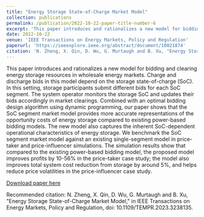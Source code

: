 ```yaml
---
title: "Energy Storage State-of-Charge Market Model"
collection: publications
permalink: /publication/2022-10-22-paper-title-number-6
excerpt: 'This paper introduces and rationalizes a new model for bidding and clearing energy storage resources in wholesale energy markets. Charge and discharge bids in this model are dependent on the storage state-of-charge (SoC).'
date: 2022-10-22
venue: 'IEEE Transactions on Energy Markets, Policy and Regulation'
paperurl: 'https://ieeexplore.ieee.org/abstract/document/10021874'
citation: 'N. Zheng, X. Qin, D. Wu, G. Murtaugh and B. Xu, "Energy Storage State-of-Charge Market Model," in IEEE Transactions on Energy Markets, Policy and Regulation, doi: 10.1109/TEMPR.2023.3238135.'
---
```

This paper introduces and rationalizes a new model for bidding and clearing energy storage resources in wholesale energy markets. Charge and discharge bids in this model depend on the storage state-of-charge (SoC). In this setting, storage participants submit different bids for each SoC segment. The system operator monitors the storage SoC and updates their bids accordingly in market clearings. Combined with an optimal bidding design algorithm using dynamic programming, our paper shows that the SoC segment market model provides more accurate representations of the opportunity costs of energy storage compared to existing power-based bidding models. The new model also captures the inherent SoC-dependent operational characteristics of energy storage. We benchmark the SoC segment market model against an existing single-segment model in price-taker and price-influencer simulations. The simulation results show that compared to the existing power-based bidding model, the proposed model improves profits by 10-56% in the price-taker case study; the model also improves total system cost reduction from storage by around 5%, and helps reduce price volatilities in the price-influencer case study.

[Download paper here](https://ieeexplore.ieee.org/abstract/document/10021874)

Recommended citation: N. Zheng, X. Qin, D. Wu, G. Murtaugh and B. Xu, "Energy Storage State-of-Charge Market Model," in IEEE Transactions on Energy Markets, Policy and Regulation, doi: 10.1109/TEMPR.2023.3238135.


